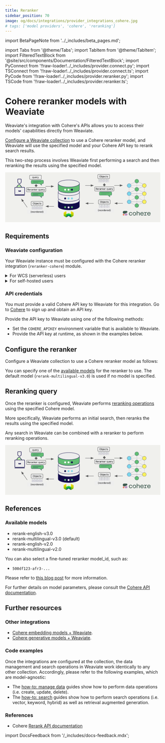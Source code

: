 ```yaml
---
title: Reranker
sidebar_position: 70
image: og/docs/integrations/provider_integrations_cohere.jpg
# tags: ['model providers', 'cohere', 'reranking']
---
```


import BetaPageNote from '../_includes/beta_pages.md';

<BetaPageNote />

import Tabs from '@theme/Tabs';
import TabItem from '@theme/TabItem';
import FilteredTextBlock from '@site/src/components/Documentation/FilteredTextBlock';
import PyConnect from '!!raw-loader!../_includes/provider.connect.py';
import TSConnect from '!!raw-loader!../_includes/provider.connect.ts';
import PyCode from '!!raw-loader!../_includes/provider.reranker.py';
import TSCode from '!!raw-loader!../_includes/provider.reranker.ts';

# Cohere reranker models with Weaviate

Weaviate's integration with Cohere's APIs allows you to access their models' capabilities directly from Weaviate.

[Configure a Weaviate collection](#configure-the-reranker) to use a Cohere reranker model, and Weaviate will use the specified model and your Cohere API key to rerank search results.

This two-step process involves Weaviate first performing a search and then reranking the results using the specified model.

![Reranker integration illustration](../_includes/integration_cohere_reranker.png)

## Requirements

### Weaviate configuration

Your Weaviate instance must be configured with the Cohere reranker integration (`reranker-cohere`) module.

<details>
  <summary>For WCS (serverless) users</summary>

This integration is enabled by default on Weaviate Cloud (WCD) serverless managed instances.

</details>

<details>
  <summary>For self-hosted users</summary>

- Check the [cluster metadata](../../config-refs/meta.md) to verify if the module is enabled.
- Follow the [how-to configure modules](../../configuration/modules.md) guide to enable the module in Weaviate.

</details>

### API credentials

You must provide a valid Cohere API key to Weaviate for this integration. Go to [Cohere](https://cohere.com/) to sign up and obtain an API key.

Provide the API key to Weaviate using one of the following methods:

- Set the `COHERE_APIKEY` environment variable that is available to Weaviate.
- Provide the API key at runtime, as shown in the examples below.

<Tabs groupId="languages">

 <TabItem value="py" label="Python (v4)">
    <FilteredTextBlock
      text={PyConnect}
      startMarker="# START CohereInstantiation"
      endMarker="# END CohereInstantiation"
      language="py"
    />
  </TabItem>

 <TabItem value="js" label="JS/TS (Beta)">
    <FilteredTextBlock
      text={TSConnect}
      startMarker="// START CohereInstantiation"
      endMarker="// END CohereInstantiation"
      language="ts"
    />
  </TabItem>

</Tabs>

## Configure the reranker

Configure a Weaviate collection to use a Cohere reranker model as follows:

<Tabs groupId="languages">
  <TabItem value="py" label="Python (v4)">
    <FilteredTextBlock
      text={PyCode}
      startMarker="# START RerankerCohere"
      endMarker="# END RerankerCohere"
      language="py"
    />
  </TabItem>

  <TabItem value="js" label="JS/TS (Beta)">
    <FilteredTextBlock
      text={TSCode}
      startMarker="// START RerankerCohere"
      endMarker="// END RerankerCohere"
      language="ts"
    />
  </TabItem>

</Tabs>

You can specify one of the [available models](#available-models) for the reranker to use. The default model (`rerank-multilingual-v3.0`) is used if no model is specified.

## Reranking query

Once the reranker is configured, Weaviate performs [reranking operations](../../search/rerank.md) using the specified Cohere model.

More specifically, Weaviate performs an initial search, then reranks the results using the specified model.

Any search in Weaviate can be combined with a reranker to perform reranking operations.

![Reranker integration illustration](../_includes/integration_cohere_reranker.png)

<Tabs groupId="languages">

 <TabItem value="py" label="Python (v4)">
    <FilteredTextBlock
      text={PyCode}
      startMarker="# START RerankerQueryExample"
      endMarker="# END RerankerQueryExample"
      language="py"
    />
  </TabItem>

 <TabItem value="js" label="JS/TS (Beta)">
    <FilteredTextBlock
      text={TSCode}
      startMarker="// START RerankerQueryExample"
      endMarker="// END RerankerQueryExample"
      language="ts"
    />
  </TabItem>

</Tabs>

## References

### Available models

- rerank-english-v3.0
- rerank-multilingual-v3.0 (default)
- rerank-english-v2.0
- rerank-multilingual-v2.0

You can also select a fine-tuned reranker model_id, such as:

- `500df123-afr3-...`

Please refer to [this blog post](/blog/fine-tuning-coheres-reranker) for more information.

For further details on model parameters, please consult the [Cohere API documentation](https://docs.cohere.com/reference/rerank).

## Further resources

### Other integrations

- [Cohere embedding models + Weaviate](./embeddings.md).
- [Cohere generative models + Weaviate](./generative.md).

### Code examples

Once the integrations are configured at the collection, the data management and search operations in Weaviate work identically to any other collection. Accordingly, please refer to the following examples, which are model-agnostic:

- The [how-to: manage data](../../manage-data/index.md) guides show how to perform data operations (i.e. create, update, delete).
- The [how-to: search](../../search/index.md) guides show how to perform search operations (i.e. vector, keyword, hybrid) as well as retrieval augmented generation.

### References

- Cohere [Rerank API documentation](https://docs.cohere.com/reference/rerank)

import DocsFeedback from '/_includes/docs-feedback.mdx';

<DocsFeedback/>
